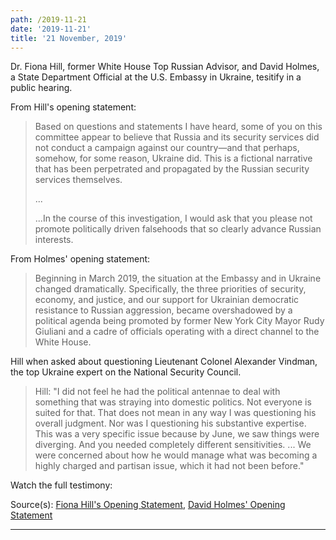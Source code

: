 ```yaml
---
path: /2019-11-21
date: '2019-11-21'
title: '21 November, 2019'
---
```

Dr. Fiona Hill, former White House Top Russian Advisor, and David Holmes, a State Department Official at the U.S. Embassy in Ukraine, tesitify in a public hearing.

From Hill's opening statement:

> Based on questions and statements I have heard, some of you on this committee appear to believe that Russia and its security services did not conduct a campaign against our country—and that perhaps, somehow, for some reason, Ukraine did. This is a fictional narrative that has been perpetrated and propagated by the Russian security services themselves.
>
> ...
>
> ...In the course of this investigation, I would ask that you please not promote politically driven falsehoods that so clearly advance Russian interests.

From Holmes' opening statement:

> Beginning in March 2019, the situation at the Embassy and in Ukraine changed dramatically. Specifically, the three priorities of security, economy, and justice, and our support for Ukrainian democratic resistance to Russian aggression, became overshadowed by a political agenda being promoted by former New York City Mayor Rudy Giuliani and a cadre of officials operating with a direct channel to the White House.

Hill when asked about questioning Lieutenant Colonel Alexander Vindman, the top Ukraine expert on the National Security Council.

> Hill: "I did not feel he had the political antennae to deal with something that was straying into domestic politics. Not everyone is suited for that. That does not mean in any way I was questioning his overall judgment. Nor was I questioning his substantive expertise. This was a very specific issue because by June, we saw things were diverging. And you needed completely different sensitivities. ... We were concerned about how he would manage what was becoming a highly charged and partisan issue, which it had not been before."

Watch the full testimony:
<youtube id="MpTIb_HubrY"></youtube>

<span class="sources">
Source(s): <a href="https://assets.documentcloud.org/documents/6556175/2019-11-21-Fiona-Hill-Opening-Statement-FINAL-3.pdf" target="_blank" rel="noopener noreferrer">Fiona Hill's Opening Statement</a>, <a href="https://assets.documentcloud.org/documents/6556234/Statement-of-David-a-Holmes.pdf" target="_blank" rel="noopener noreferrer">David Holmes' Opening Statement</a>
</span>

---

<tweet id="1197521967777222656"></tweet>

